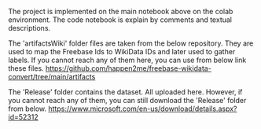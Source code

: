 The project is implemented on the main notebook above on the colab environment. The code notebook is explain by comments and textual descriptions. 

The 'artifactsWiki' folder files are taken from the below repository. They are used to map the Freebase Ids to WikiData IDs and later used to gather labels. If you cannot reach any of them here, you can use from below link these files.
https://github.com/happen2me/freebase-wikidata-convert/tree/main/artifacts

The 'Release' folder contains the dataset. All uploaded here. However, if you cannot reach any of them, you can still download the 'Release' folder from below.
https://www.microsoft.com/en-us/download/details.aspx?id=52312

